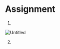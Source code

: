 # Assignment
1.
![Untitled](https://user-images.githubusercontent.com/80156125/114596692-97c27e00-9c98-11eb-8210-dc283f833f10.png)

2.
